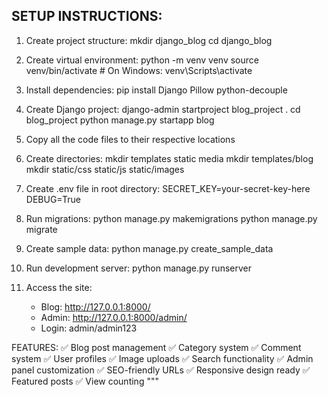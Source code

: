 

## SETUP INSTRUCTIONS:

1. Create project structure:
   mkdir django_blog
   cd django_blog
   
2. Create virtual environment:
   python -m venv venv
   source venv/bin/activate  # On Windows: venv\Scripts\activate
   
3. Install dependencies:
   pip install Django Pillow python-decouple
   
4. Create Django project:
   django-admin startproject blog_project .
   cd blog_project
   python manage.py startapp blog
   
5. Copy all the code files to their respective locations
   
6. Create directories:
   mkdir templates static media
   mkdir templates/blog
   mkdir static/css static/js static/images
   
7. Create .env file in root directory:
   SECRET_KEY=your-secret-key-here
   DEBUG=True
   
8. Run migrations:
   python manage.py makemigrations
   python manage.py migrate
   
9. Create sample data:
   python manage.py create_sample_data
   
10. Run development server:
    python manage.py runserver
    
11. Access the site:
    - Blog: http://127.0.0.1:8000/
    - Admin: http://127.0.0.1:8000/admin/
    - Login: admin/admin123

FEATURES:
✅ Blog post management
✅ Category system
✅ Comment system
✅ User profiles
✅ Image uploads
✅ Search functionality
✅ Admin panel customization
✅ SEO-friendly URLs
✅ Responsive design ready
✅ Featured posts
✅ View counting
"""